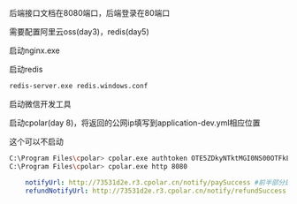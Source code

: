 后端接口文档在8080端口，后端登录在80端口

需要配置阿里云oss(day3)，redis(day5)



启动nginx.exe



启动redis

```bash
redis-server.exe redis.windows.conf
```

启动微信开发工具



启动cpolar(day 8)，将返回的公网ip填写到application-dev.yml相应位置

这个可以不启动

```bash
C:\Program Files\cpolar> cpolar.exe authtoken OTE5ZDkyNTktMGI0NS00OTFkLWIwODYtYmZmYzEwMjA3ZTVk
C:\Program Files\cpolar> cpolar.exe http 8080
```



```yml
    notifyUrl: http://73531d2e.r3.cpolar.cn/notify/paySuccess #前半部分是cpolar返回的公网ip地址
    refundNotifyUrl: http://73531d2e.r3.cpolar.cn/notify/refundSuccess
```

